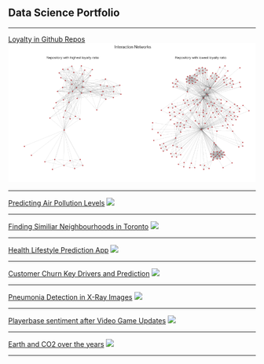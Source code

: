 ## Data Science Portfolio

---


[Loyalty in Github Repos](https://nbviewer.jupyter.org/github/harshulvarma/Portfolio/blob/master/LoyaltyInGitHub.ipynb)
<img src="images/loyal.png?raw=true"/>

---
[Predicting Air Pollution Levels](/pdf/sample_presentation.pdf)
<img src="images/dummy_thumbnail.jpg?raw=true"/>

---
[Finding Similiar Neighbourhoods in Toronto](http://example.com/)
<img src="images/dummy_thumbnail.jpg?raw=true"/>

---

[Health Lifestyle Prediction App](http://example.com/)
<img src="images/dummy_thumbnail.jpg?raw=true"/>

---

[Customer Churn Key Drivers and Prediction](http://example.com/)
<img src="images/dummy_thumbnail.jpg?raw=true"/>

---

[Pneumonia Detection in X-Ray Images](http://example.com/)
<img src="images/dummy_thumbnail.jpg?raw=true"/>

---

[Playerbase sentiment after Video Game Updates](http://example.com/)
<img src="images/dummy_thumbnail.jpg?raw=true"/>

---

[Earth and CO2 over the years](http://example.com/)
<img src="images/dummy_thumbnail.jpg?raw=true"/>

---

